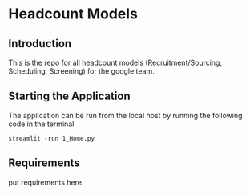 # Headcount Models

## Introduction
This is the repo for all headcount models (Recruitment/Sourcing, Scheduling, Screening) for the google team. 

## Starting the Application
The application can be run from the local host by running the following code in the terminal
```
streamlit -run 1_Home.py
```

## Requirements
put requirements here. 